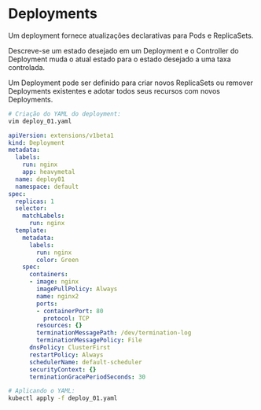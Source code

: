 # Deployments

Um deployment fornece atualizações declarativas para Pods e ReplicaSets.

Descreve-se um estado desejado em um Deployment e o Controller do Deployment muda o atual estado para o estado desejado a uma taxa controlada.

Um Deployment pode ser definido para criar novos ReplicaSets ou remover Deployments existentes e adotar todos seus recursos com novos Deployments.



```bash
# Criação do YAML do deployment:
vim deploy_01.yaml
```


```yaml
apiVersion: extensions/v1beta1
kind: Deployment
metadata:
  labels:
    run: nginx
    app: heavymetal
  name: deploy01
  namespace: default
spec:
  replicas: 1
  selector:
    matchLabels:
      run: nginx
  template:
    metadata:
      labels:
        run: nginx
        color: Green
    spec:
      containers:
      - image: nginx
        imagePullPolicy: Always
        name: nginx2
        ports:
        - containerPort: 80
          protocol: TCP
        resources: {}
        terminationMessagePath: /dev/termination-log
        terminationMessagePolicy: File
      dnsPolicy: ClusterFirst
      restartPolicy: Always
      schedulerName: default-scheduler
      securityContext: {}
      terminationGracePeriodSeconds: 30
```



```bash
# Aplicando o YAML:
kubectl apply -f deploy_01.yaml
```





